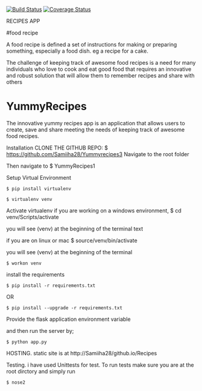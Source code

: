 [![Build Status](https://travis-ci.org/Samiiha28/Yummyrecipes3.svg?branch=master)](https://travis-ci.org/Samiiha28/Yummyrecipes3)
[![Coverage Status](https://coveralls.io/repos/github/Samiiha28/Yummyrecipes3/badge.svg?branch=master)](https://coveralls.io/github/Samiiha28/Yummyrecipes3?branch=master)

RECIPES APP

#food recipe

A food recipe is defined a set of instructions for making or preparing something, especially a food dish. eg a recipe for a cake. 

The challenge of keeping track of awesome food recipes is a need for many individuals who love to cook and eat good food that requires an innovative and robust solution that will allow them to remember recipes and share with others 

# YummyRecipes
The innovative yummy recipes app is an application that allows users  to create, save and share  meeting the needs of keeping track of awesome food recipes.


Installation
 CLONE THE GITHUB REPO:
	$ https://github.com/Samiiha28/Yummyrecipes3
Navigate to the root folder

Then navigate to 
	$ YummyRecipes1

Setup Virtual Environment

	$ pip install virtualenv

	$ virtualenv venv
Activate virtualenv
   if you are working on a windows environment,
     $ cd venv/Scripts/activate  

you will see (venv) at the beginning of the terminal text

if you are on linux or mac
 $ source/venv/bin/activate

you will see (venv) at the beginning of the terminal 

	$ workon venv

install the requirements

	$ pip install -r requirements.txt

OR

	$ pip install --upgrade -r requirements.txt

Provide the flask application environment variable

 and then run the server by;


    $ python app.py
  
  HOSTING.
  static site is at
     http://Samiiha28/github.io/Recipes
     
  
   
   Testing.
   i have used Unittests for test.
   To run tests
   make sure you are at the root dirctory and simply run
	  
    $ nose2
	
